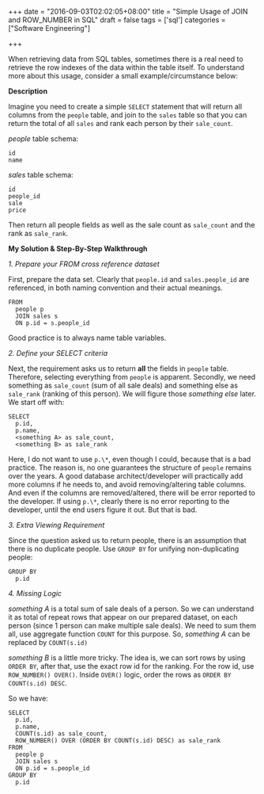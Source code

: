 +++
date = "2016-09-03T02:02:05+08:00"
title = "Simple Usage of JOIN and ROW_NUMBER in SQL"
draft = false
tags = ['sql']
categories = ["Software Engineering"]

+++

When retrieving data from SQL tables, sometimes there is a real need to retrieve the row indexes of the data within the table itself. To understand more about this usage, consider a small example/circumstance below:

**Description**

Imagine you need to create a simple `SELECT` statement that will return all columns from the `people` table, and join to the `sales` table so that you can return the total of all `sales` and rank each person by their `sale_count`.

*people* table schema:

    id  
    name

*sales* table schema:

    id      
    people_id   
    sale     
    price    

Then return all people fields as well as the sale count as `sale_count` and the rank as `sale_rank`.

**My Solution & Step-By-Step Walkthrough**

*1. Prepare your FROM cross reference dataset*

First, prepare the data set. Clearly that `people.id` and `sales.people_id` are referenced, in both naming convention and their actual meanings.

    FROM
      people p
      JOIN sales s
      ON p.id = s.people_id

Good practice is to always name table variables.

*2. Define your SELECT criteria*

Next, the requirement asks us to return **all** the fields in `people` table. Therefore, selecting everything from `people` is apparent. Secondly, we need something as `sale_count` (sum of all sale deals) and something else as `sale_rank` (ranking of this person). We will figure those *something else* later. We start off with:

    SELECT
      p.id,
      p.name,
      <something A> as sale_count,
      <something B> as sale_rank

Here, I do not want to use `p.\*`, even though I could, because that is a bad practice. The reason is, no one guarantees the structure of `people` remains over the years. A good database architect/developer will practically add more columns if he needs to, and avoid removing/altering table columns. And even if the columns are removed/altered, there will be error reported to the developer. If using `p.\*`, clearly there is no error reporting to the developer, until the end users figure it out. But that is bad.

*3. Extra Viewing Requirement*

Since the question asked us to return people, there is an assumption that there is no duplicate people. Use `GROUP BY` for unifying non-duplicating people:

    GROUP BY
      p.id

*4. Missing Logic*

*something A* is a total sum of sale deals of a person. So we can understand it as total of repeat rows that appear on our prepared dataset, on each person (since 1 person can make multiple sale deals). We need to sum them all, use aggregate function `COUNT` for this purpose. So, *something A* can be replaced by `COUNT(s.id)`

*something B* is a little more tricky. The idea is, we can sort rows by using `ORDER BY`, after that, use the exact row id for the ranking. For the row id, use `ROW_NUMBER() OVER()`. Inside `OVER()` logic, order the rows as `ORDER BY COUNT(s.id) DESC`.

So we have:

    SELECT 
      p.id,
      p.name,
      COUNT(s.id) as sale_count,
      ROW_NUMBER() OVER (ORDER BY COUNT(s.id) DESC) as sale_rank
    FROM
      people p
      JOIN sales s
      ON p.id = s.people_id
    GROUP BY
      p.id
